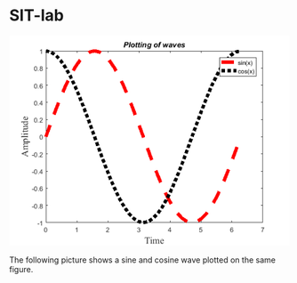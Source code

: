 # SIT-lab
![alt text](https://github.com/singhsimran/SIT-lab/blob/master/simran1.png)

The following picture shows a sine and cosine wave plotted on the same figure.
